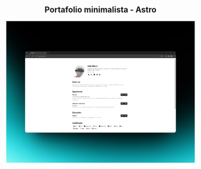 

<div align="center">
<h2>
    Portafolio minimalista - Astro
</h2>

<img src="screenview.png"></img>